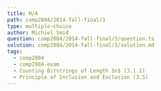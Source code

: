 ```yaml
---
title: N/A
path: comp2804/2014-fall-final/3
type: multiple-choice
author: Michiel Smid
question: comp2804/2014-fall-final/3/question.ts
solution: comp2804/2014-fall-final/3/solution.md
tags:
  - comp2804
  - comp2804-exam
  - Counting Bitstrings of Length $n$ (3.1.1)
  - Principle of Inclusion and Exclusion (3.5)
---
```

